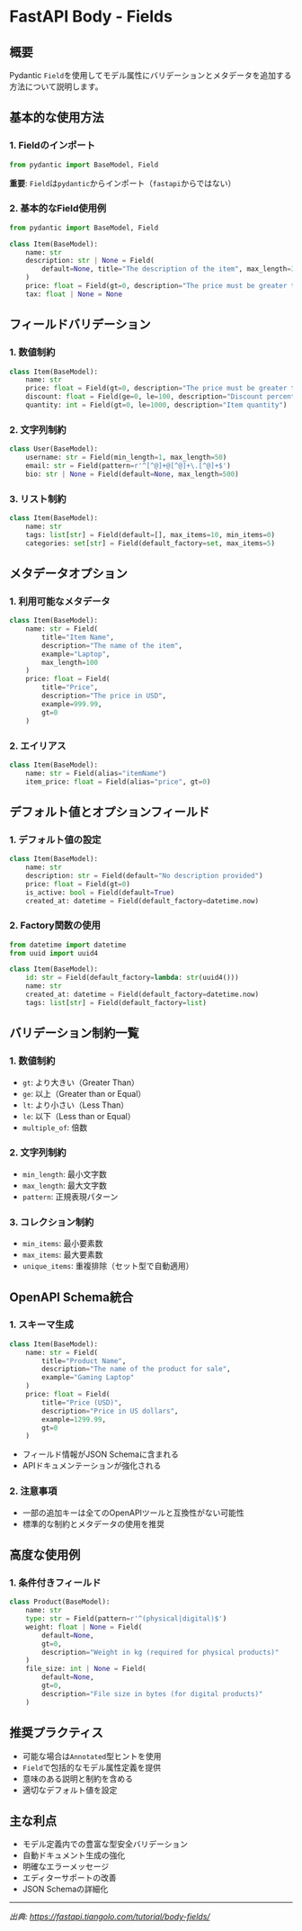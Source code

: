 # FastAPI Body - Fields

## 概要
Pydantic `Field`を使用してモデル属性にバリデーションとメタデータを追加する方法について説明します。

## 基本的な使用方法

### 1. Fieldのインポート
```python
from pydantic import BaseModel, Field
```
**重要**: `Field`は`pydantic`からインポート（`fastapi`からではない）

### 2. 基本的なField使用例
```python
from pydantic import BaseModel, Field

class Item(BaseModel):
    name: str
    description: str | None = Field(
        default=None, title="The description of the item", max_length=300
    )
    price: float = Field(gt=0, description="The price must be greater than zero")
    tax: float | None = None
```

## フィールドバリデーション

### 1. 数値制約
```python
class Item(BaseModel):
    name: str
    price: float = Field(gt=0, description="The price must be greater than zero")
    discount: float = Field(ge=0, le=100, description="Discount percentage (0-100)")
    quantity: int = Field(gt=0, le=1000, description="Item quantity")
```

### 2. 文字列制約
```python
class User(BaseModel):
    username: str = Field(min_length=1, max_length=50)
    email: str = Field(pattern=r'^[^@]+@[^@]+\.[^@]+$')
    bio: str | None = Field(default=None, max_length=500)
```

### 3. リスト制約
```python
class Item(BaseModel):
    name: str
    tags: list[str] = Field(default=[], max_items=10, min_items=0)
    categories: set[str] = Field(default_factory=set, max_items=5)
```

## メタデータオプション

### 1. 利用可能なメタデータ
```python
class Item(BaseModel):
    name: str = Field(
        title="Item Name",
        description="The name of the item",
        example="Laptop",
        max_length=100
    )
    price: float = Field(
        title="Price",
        description="The price in USD",
        example=999.99,
        gt=0
    )
```

### 2. エイリアス
```python
class Item(BaseModel):
    name: str = Field(alias="itemName")
    item_price: float = Field(alias="price", gt=0)
```

## デフォルト値とオプションフィールド

### 1. デフォルト値の設定
```python
class Item(BaseModel):
    name: str
    description: str = Field(default="No description provided")
    price: float = Field(gt=0)
    is_active: bool = Field(default=True)
    created_at: datetime = Field(default_factory=datetime.now)
```

### 2. Factory関数の使用
```python
from datetime import datetime
from uuid import uuid4

class Item(BaseModel):
    id: str = Field(default_factory=lambda: str(uuid4()))
    name: str
    created_at: datetime = Field(default_factory=datetime.now)
    tags: list[str] = Field(default_factory=list)
```

## バリデーション制約一覧

### 1. 数値制約
- `gt`: より大きい（Greater Than）
- `ge`: 以上（Greater than or Equal）
- `lt`: より小さい（Less Than）
- `le`: 以下（Less than or Equal）
- `multiple_of`: 倍数

### 2. 文字列制約
- `min_length`: 最小文字数
- `max_length`: 最大文字数
- `pattern`: 正規表現パターン

### 3. コレクション制約
- `min_items`: 最小要素数
- `max_items`: 最大要素数
- `unique_items`: 重複排除（セット型で自動適用）

## OpenAPI Schema統合

### 1. スキーマ生成
```python
class Item(BaseModel):
    name: str = Field(
        title="Product Name",
        description="The name of the product for sale",
        example="Gaming Laptop"
    )
    price: float = Field(
        title="Price (USD)",
        description="Price in US dollars",
        example=1299.99,
        gt=0
    )
```
- フィールド情報がJSON Schemaに含まれる
- APIドキュメンテーションが強化される

### 2. 注意事項
- 一部の追加キーは全てのOpenAPIツールと互換性がない可能性
- 標準的な制約とメタデータの使用を推奨

## 高度な使用例

### 1. 条件付きフィールド
```python
class Product(BaseModel):
    name: str
    type: str = Field(pattern=r'^(physical|digital)$')
    weight: float | None = Field(
        default=None,
        gt=0,
        description="Weight in kg (required for physical products)"
    )
    file_size: int | None = Field(
        default=None,
        gt=0,
        description="File size in bytes (for digital products)"
    )
```

## 推奨プラクティス
- 可能な場合は`Annotated`型ヒントを使用
- `Field`で包括的なモデル属性定義を提供
- 意味のある説明と制約を含める
- 適切なデフォルト値を設定

## 主な利点
- モデル定義内での豊富な型安全バリデーション
- 自動ドキュメント生成の強化
- 明確なエラーメッセージ
- エディターサポートの改善
- JSON Schemaの詳細化

---
*出典: https://fastapi.tiangolo.com/tutorial/body-fields/*